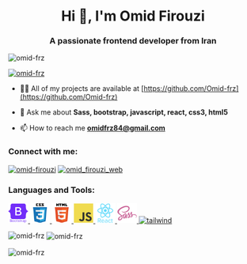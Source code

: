 <h1 align="center">Hi 👋, I'm Omid Firouzi</h1>
<h3 align="center">A passionate frontend developer from Iran</h3>

<p align="left"> <img src="https://komarev.com/ghpvc/?username=omid-frz&label=Profile%20views&color=0e75b6&style=flat" alt="omid-frz" /> </p>

<p align="left"> <a href="https://github.com/ryo-ma/github-profile-trophy"><img src="https://github-profile-trophy.vercel.app/?username=omid-frz" alt="omid-frz" /></a> </p>

- 👨‍💻 All of my projects are available at [https://github.com/Omid-frz](https://github.com/Omid-frz)

- 💬 Ask me about **Sass, bootstrap, javascript, react, css3, html5**

- 📫 How to reach me **omidfrz84@gmail.com**

<h3 align="left">Connect with me:</h3>
<p align="left">
<a href="https://linkedin.com/in/omid-firouzi" target="blank"><img align="center" src="https://raw.githubusercontent.com/rahuldkjain/github-profile-readme-generator/master/src/images/icons/Social/linked-in-alt.svg" alt="omid-firouzi" height="30" width="40" /></a>
<a href="https://instagram.com/omid_firouzi_web" target="blank"><img align="center" src="https://raw.githubusercontent.com/rahuldkjain/github-profile-readme-generator/master/src/images/icons/Social/instagram.svg" alt="omid_firouzi_web" height="30" width="40" /></a>
</p>

<h3 align="left">Languages and Tools:</h3>
<p align="left"> <a href="https://getbootstrap.com" target="_blank" rel="noreferrer"> <img src="https://raw.githubusercontent.com/devicons/devicon/master/icons/bootstrap/bootstrap-plain-wordmark.svg" alt="bootstrap" width="40" height="40"/> </a> <a href="https://www.w3schools.com/css/" target="_blank" rel="noreferrer"> <img src="https://raw.githubusercontent.com/devicons/devicon/master/icons/css3/css3-original-wordmark.svg" alt="css3" width="40" height="40"/> </a> <a href="https://www.w3.org/html/" target="_blank" rel="noreferrer"> <img src="https://raw.githubusercontent.com/devicons/devicon/master/icons/html5/html5-original-wordmark.svg" alt="html5" width="40" height="40"/> </a> <a href="https://developer.mozilla.org/en-US/docs/Web/JavaScript" target="_blank" rel="noreferrer"> <img src="https://raw.githubusercontent.com/devicons/devicon/master/icons/javascript/javascript-original.svg" alt="javascript" width="40" height="40"/> </a> <a href="https://reactjs.org/" target="_blank" rel="noreferrer"> <img src="https://raw.githubusercontent.com/devicons/devicon/master/icons/react/react-original-wordmark.svg" alt="react" width="40" height="40"/> </a> <a href="https://sass-lang.com" target="_blank" rel="noreferrer"> <img src="https://raw.githubusercontent.com/devicons/devicon/master/icons/sass/sass-original.svg" alt="sass" width="40" height="40"/> </a> <a href="https://tailwindcss.com/" target="_blank" rel="noreferrer"> <img src="https://www.vectorlogo.zone/logos/tailwindcss/tailwindcss-icon.svg" alt="tailwind" width="40" height="40"/> </a> </p>

<p><img align="left" src="https://github-readme-stats.vercel.app/api/top-langs?username=omid-frz&show_icons=true&locale=en&layout=compact" alt="omid-frz" /></p>

<p>&nbsp;<img align="center" src="https://github-readme-stats.vercel.app/api?username=omid-frz&show_icons=true&locale=en" alt="omid-frz" /></p>

<p><img align="center" src="https://github-readme-streak-stats.herokuapp.com/?user=omid-frz&" alt="omid-frz" /></p>
